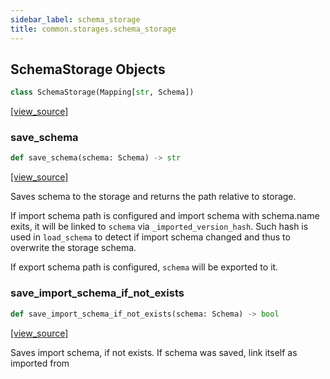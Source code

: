 ```yaml
---
sidebar_label: schema_storage
title: common.storages.schema_storage
---
```


## SchemaStorage Objects

```python
class SchemaStorage(Mapping[str, Schema])
```

[[view_source]](https://github.com/dlt-hub/dlt/blob/9857029af018a582dd24da4070562f58bb7e9fc5/dlt/common/storages/schema_storage.py#L25)

### save\_schema

```python
def save_schema(schema: Schema) -> str
```

[[view_source]](https://github.com/dlt-hub/dlt/blob/9857029af018a582dd24da4070562f58bb7e9fc5/dlt/common/storages/schema_storage.py#L59)

Saves schema to the storage and returns the path relative to storage.

If import schema path is configured and import schema with schema.name exits, it
will be linked to `schema` via `_imported_version_hash`. Such hash is used in `load_schema` to
detect if import schema changed and thus to overwrite the storage schema.

If export schema path is configured, `schema` will be exported to it.

### save\_import\_schema\_if\_not\_exists

```python
def save_import_schema_if_not_exists(schema: Schema) -> bool
```

[[view_source]](https://github.com/dlt-hub/dlt/blob/9857029af018a582dd24da4070562f58bb7e9fc5/dlt/common/storages/schema_storage.py#L80)

Saves import schema, if not exists. If schema was saved, link itself as imported from

